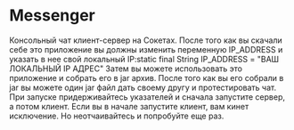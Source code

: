 # Messenger
Консольный чат клиент-сервер на Сокетах.
После того как вы скачали себе это приложение вы должны изменить переменную IP_ADDRESS
и указать в нее свой локальный IP:static final String IP_ADDRESS = "ВАШ ЛОКАЛЬНЫЙ IP АДРЕС"
Затем вы можете использовать это приложение и собрать его в jar архив.
После того как вы его собрали в jar вы можете один jar файл дать своему другу
и протестировать чат.
При запуске придерживайтесь указателей и сначала запустите сервер, а потом клиент.
Если вы в начале запустите клиент, вам кинет исключение. Но неотчаивайтесь и попробуйте еще раз.
